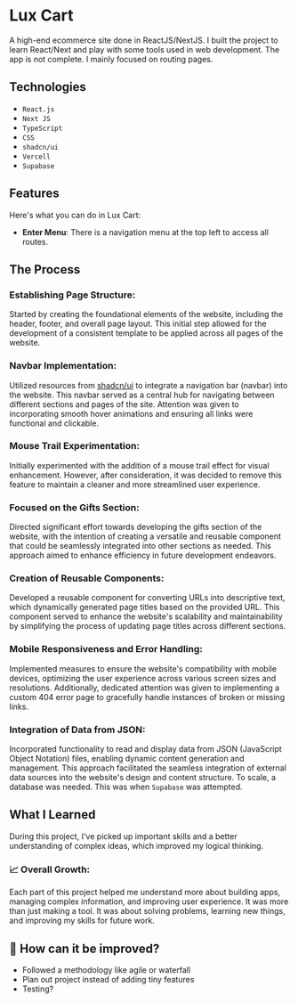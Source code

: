 # Lux Cart

A high-end ecommerce site done in ReactJS/NextJS. I built the project to learn React/Next and play with some tools used in web development. The app is not complete. I mainly focused on routing pages.

## Technologies

- `React.js`
- `Next JS`
- `TypeScript`
- `CSS`
- `shadcn/ui`
- `Vercell`
- `Supabase`

## Features

Here's what you can do in Lux Cart:

- **Enter Menu**: There is a navigation menu at the top left to access all routes.

## The Process

### Establishing Page Structure:
Started by creating the foundational elements of the website, including the header, footer, and overall page layout. This initial step allowed for the development of a consistent template to be applied across all pages of the website.

### Navbar Implementation:
Utilized resources from [shadcn/ui](https://ui.shadcn.com/docs/components/sheet) to integrate a navigation bar (navbar) into the website. This navbar served as a central hub for navigating between different sections and pages of the site. Attention was given to incorporating smooth hover animations and ensuring all links were functional and clickable.

### Mouse Trail Experimentation:
Initially experimented with the addition of a mouse trail effect for visual enhancement. However, after consideration, it was decided to remove this feature to maintain a cleaner and more streamlined user experience.

### Focused on the Gifts Section:
Directed significant effort towards developing the gifts section of the website, with the intention of creating a versatile and reusable component that could be seamlessly integrated into other sections as needed. This approach aimed to enhance efficiency in future development endeavors.

### Creation of Reusable Components:
Developed a reusable component for converting URLs into descriptive text, which dynamically generated page titles based on the provided URL. This component served to enhance the website's scalability and maintainability by simplifying the process of updating page titles across different sections.

### Mobile Responsiveness and Error Handling:
Implemented measures to ensure the website's compatibility with mobile devices, optimizing the user experience across various screen sizes and resolutions. Additionally, dedicated attention was given to implementing a custom 404 error page to gracefully handle instances of broken or missing links.

### Integration of Data from JSON:
Incorporated functionality to read and display data from JSON (JavaScript Object Notation) files, enabling dynamic content generation and management. This approach facilitated the seamless integration of external data sources into the website's design and content structure. To scale, a database was needed. This was when `Supabase` was attempted.

## What I Learned

During this project, I've picked up important skills and a better understanding of complex ideas, which improved my logical thinking.

### 

### 📈 Overall Growth:

Each part of this project helped me understand more about building apps, managing complex information, and improving user experience. It was more than just making a tool. It was about solving problems, learning new things, and improving my skills for future work.

## 💭 How can it be improved?

- Followed a methodology like agile or waterfall
- Plan out project instead of adding tiny features
- Testing?
